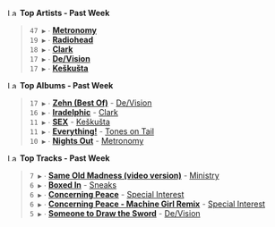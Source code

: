 <!--START_LASTFM_ARTISTS:{"period": "7day", "rows": 5}-->
<a href="https://last.fm" target="_blank"><img src="https://user-images.githubusercontent.com/17434202/215290617-e793598d-d7c9-428f-9975-156db1ba89cc.svg" alt="Last.fm Logo" width="18" height="13"/></a> **Top Artists - Past Week**

> `47 ▶️` ∙ **[Metronomy](https://www.last.fm/music/Metronomy)**<br/>
> `19 ▶️` ∙ **[Radiohead](https://www.last.fm/music/Radiohead)**<br/>
> `18 ▶️` ∙ **[Clark](https://www.last.fm/music/Clark)**<br/>
> `17 ▶️` ∙ **[De/Vision](https://www.last.fm/music/De%2FVision)**<br/>
> `17 ▶️` ∙ **[Keškušta](https://www.last.fm/music/Ke%C5%A1ku%C5%A1ta)**<br/>
<!--END_LASTFM_ARTISTS-->

<!--START_LASTFM_ALBUMS:{"period": "7day", "rows": 5}-->
<a href="https://last.fm" target="_blank"><img src="https://user-images.githubusercontent.com/17434202/215290617-e793598d-d7c9-428f-9975-156db1ba89cc.svg" alt="Last.fm Logo" width="18" height="13"/></a> **Top Albums - Past Week**

> `17 ▶️` ∙ **[Zehn (Best Of)](https://www.last.fm/music/De%2FVision/Zehn+(Best+Of))** - [De/Vision](https://www.last.fm/music/De%2FVision)<br/>
> `16 ▶️` ∙ **[Iradelphic](https://www.last.fm/music/Clark/Iradelphic)** - [Clark](https://www.last.fm/music/Clark)<br/>
> `11 ▶️` ∙ **[SEX](https://www.last.fm/music/Ke%C5%A1ku%C5%A1ta/SEX)** - [Keškušta](https://www.last.fm/music/Ke%C5%A1ku%C5%A1ta)<br/>
> `11 ▶️` ∙ **[Everything!](https://www.last.fm/music/Tones+on+Tail/Everything!)** - [Tones on Tail](https://www.last.fm/music/Tones+on+Tail)<br/>
> `10 ▶️` ∙ **[Nights Out](https://www.last.fm/music/Metronomy/Nights+Out)** - [Metronomy](https://www.last.fm/music/Metronomy)<br/>
<!--END_LASTFM_ALBUMS-->

<!--START_LASTFM_TRACKS:{"period": "7day", "rows": 5}-->
<a href="https://last.fm" target="_blank"><img src="https://user-images.githubusercontent.com/17434202/215290617-e793598d-d7c9-428f-9975-156db1ba89cc.svg" alt="Last.fm Logo" width="18" height="13"/></a> **Top Tracks - Past Week**

> `7 ▶️` ∙ **[Same Old Madness (video version)](https://www.last.fm/music/Ministry/_/Same+Old+Madness+(video+version))** - [Ministry](https://www.last.fm/music/Ministry)<br/>
> `6 ▶️` ∙ **[Boxed In](https://www.last.fm/music/Sneaks/_/Boxed+In)** - [Sneaks](https://www.last.fm/music/Sneaks)<br/>
> `6 ▶️` ∙ **[Concerning Peace](https://www.last.fm/music/Special+Interest/_/Concerning+Peace)** - [Special Interest](https://www.last.fm/music/Special+Interest)<br/>
> `6 ▶️` ∙ **[Concerning Peace - Machine Girl Remix](https://www.last.fm/music/Special+Interest/_/Concerning+Peace+-+Machine+Girl+Remix)** - [Special Interest](https://www.last.fm/music/Special+Interest)<br/>
> `5 ▶️` ∙ **[Someone to Draw the Sword](https://www.last.fm/music/De%2FVision/_/Someone+to+Draw+the+Sword)** - [De/Vision](https://www.last.fm/music/De%2FVision)<br/>
<!--END_LASTFM_TRACKS-->